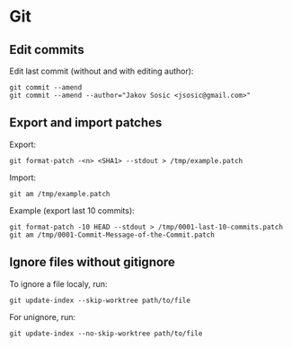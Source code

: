 # Git

## Edit commits

Edit last commit (without and with editing author):

```
git commit --amend
git commit --amend --author="Jakov Sosic <jsosic@gmail.com>"
```

## Export and import patches

Export:

```
git format-patch -<n> <SHA1> --stdout > /tmp/example.patch
```

Import:

```
git am /tmp/example.patch
```

Example (export last 10 commits):

```
git format-patch -10 HEAD --stdout > /tmp/0001-last-10-commits.patch
git am /tmp/0001-Commit-Message-of-the-Commit.patch
```

## Ignore files without gitignore

To ignore a file localy, run:

```
git update-index --skip-worktree path/to/file
```

For unignore, run:

```
git update-index --no-skip-worktree path/to/file
```
